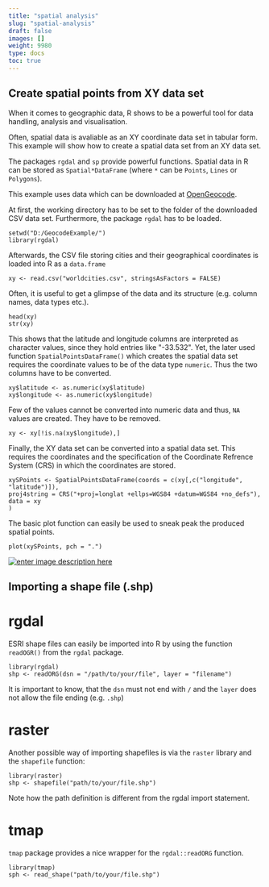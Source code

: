 ```yaml
---
title: "spatial analysis"
slug: "spatial-analysis"
draft: false
images: []
weight: 9980
type: docs
toc: true
---
```


## Create spatial points from XY data set
When it comes to geographic data, R shows to be a powerful tool for data handling, analysis and visualisation. 

Often, spatial data is avaliable as an XY coordinate data set in tabular form. This example will show how to create a spatial data set from an XY data set. 

The packages `rgdal` and `sp` provide powerful functions. Spatial data in R can be stored as `Spatial*DataFrame` (where `*` can be `Points`, `Lines` or `Polygons`). 

This example uses data which can be downloaded at [OpenGeocode](http://www.opengeocode.org/download/worldcities.zip).

At first, the working directory has to be set to the folder of the downloaded CSV data set. Furthermore, the package `rgdal` has to be loaded.

    setwd("D:/GeocodeExample/")
    library(rgdal)

Afterwards, the CSV file storing cities and their geographical coordinates is loaded into R as a `data.frame`

    xy <- read.csv("worldcities.csv", stringsAsFactors = FALSE)

Often, it is useful to get a glimpse of the data and its structure (e.g. column names, data types etc.). 

    head(xy)
    str(xy)

This shows that the latitude and longitude columns are interpreted as character values, since they hold entries like "-33.532". Yet, the later used function `SpatialPointsDataFrame()` which creates the spatial data set requires the coordinate values to be of the data type `numeric`. Thus the two columns have to be converted. 

    xy$latitude <- as.numeric(xy$latitude)
    xy$longitude <- as.numeric(xy$longitude)

Few of the values cannot be converted into numeric data and thus, `NA` values are created. They have to be removed. 

    xy <- xy[!is.na(xy$longitude),]

Finally, the XY data set can be converted into a spatial data set. This requires the coordinates and the specification of the Coordinate Refrence System (CRS) in which the coordinates are stored. 

    xySPoints <- SpatialPointsDataFrame(coords = c(xy[,c("longitude", "latitude")]),
    proj4string = CRS("+proj=longlat +ellps=WGS84 +datum=WGS84 +no_defs"),
    data = xy
    )

The basic plot function can easily be used to sneak peak the produced spatial points. 

    plot(xySPoints, pch = ".")

[![enter image description here][1]][1]

  [1]: http://i.stack.imgur.com/M69h8.png

## Importing a shape file (.shp)
rgdal
=====

ESRI shape files can easily be imported into R by using the function `readOGR()` from the `rgdal` package. 

    library(rgdal)
    shp <- readORG(dsn = "/path/to/your/file", layer = "filename")

It is important to know, that the `dsn` must not end with `/` and the `layer` does not allow the file ending (e.g. `.shp`)

raster
=====
Another possible way of importing shapefiles is via the `raster` library and the `shapefile` function:

    library(raster)
    shp <- shapefile("path/to/your/file.shp")

Note how the path definition is different from the rgdal import statement.

# tmap
`tmap` package provides a nice wrapper for the `rgdal::readORG` function. 

    library(tmap)    
    sph <- read_shape("path/to/your/file.shp")




